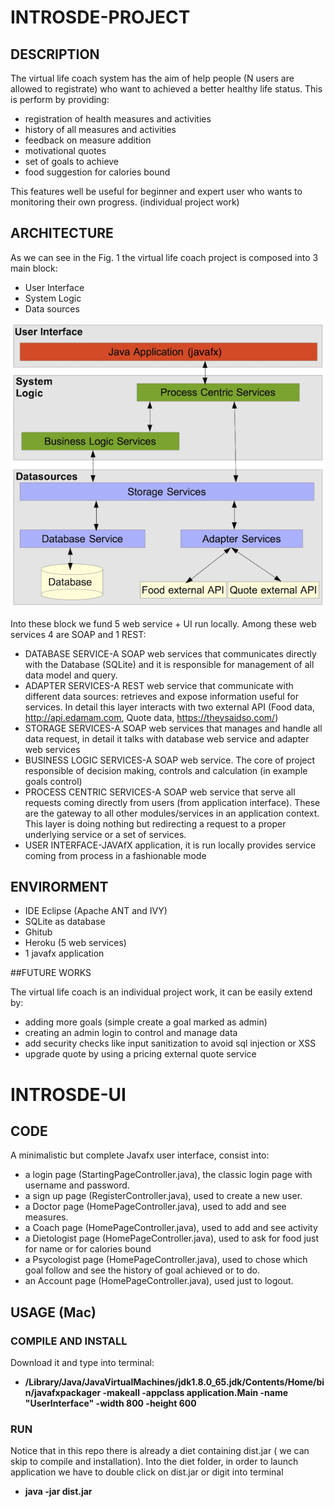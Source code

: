 # INTROSDE-PROJECT


## DESCRIPTION

The virtual life coach system has the aim of help people (N users are allowed to registrate) who want to achieved a better healthy life status. This is perform by providing:
* registration of health measures and activities
* history of all measures and activities
* feedback on measure addition
* motivational quotes
* set of goals to achieve
* food suggestion for calories bound

This features well be useful for beginner and expert user who wants to monitoring their own progress.
(individual project work)


## ARCHITECTURE

As we can see in the Fig. 1 the virtual life coach project is composed into 3 main block:
* User Interface
* System Logic
* Data sources

![](https://github.com/specter9876/introsde-UI/blob/master/img/Schermata%202016-04-30%20alle%2015.19.22.png)

Into these block we fund 5 web service + UI run locally. Among these web services 4 are SOAP and 1 REST:

* DATABASE SERVICE-A SOAP web services that communicates directly with the Database (SQLite) and it is responsible for management of all data model and query. 
* ADAPTER SERVICES-A REST web service that communicate with different data sources: retrieves and expose information useful for services. In detail this layer interacts with two external API (Food data, http://api.edamam.com, Quote data, https://theysaidso.com/)
* STORAGE SERVICES-A SOAP web services that manages and handle all data request, in detail it talks with database web service and adapter web services 
* BUSINESS LOGIC SERVICES-A SOAP web service. The core of project responsible of decision making, controls and calculation  (in example goals control)
* PROCESS CENTRIC SERVICES-A SOAP web service that serve all requests coming directly from users (from application interface). These are the gateway to all other modules/services in an application context. This layer is doing nothing but redirecting a request to a proper underlying service or a set of services.
* USER INTERFACE-JAVAfX application, it is run locally provides service coming from process in a fashionable mode

## ENVIRORMENT

* IDE Eclipse (Apache ANT  and IVY)
* SQLite as database
* Ghitub
* Heroku (5 web services)
* 1 javafx application


##FUTURE WORKS

The virtual life coach is an individual project work, it can be easily extend by:
* adding more goals (simple create a goal marked as admin)
* creating an admin login to control and manage data
* add security checks like input sanitization to avoid sql injection or XSS
* upgrade quote by using a pricing external quote service


# INTROSDE-UI

## CODE

A minimalistic but complete Javafx user interface, consist into:
* a login page (StartingPageController.java), the classic login page with username and password.
* a sign up page (RegisterController.java), used to create a new user.
* a Doctor page (HomePageController.java), used to add and see measures.
* a Coach page (HomePageController.java), used to add and see activity
* a Dietologist page (HomePageController.java), used to ask for food just for name or for calories bound
* a Psycologist page (HomePageController.java), used to chose which goal follow and see the history of goal achieved or to do.
* an Account page (HomePageController.java), used just to logout.


## USAGE (Mac)

### COMPILE AND INSTALL

Download it and type into terminal:
* **/Library/Java/JavaVirtualMachines/jdk1.8.0_65.jdk/Contents/Home/bin/javafxpackager -makeall -appclass application.Main -name "UserInterface" -width 800 -height 600**


### RUN

Notice that in this repo there is already a diet containing dist.jar ( we can skip  to compile and installation).
Into the diet folder, in order to launch application we have to double click on dist.jar or digit into terminal 

* **java -jar dist.jar**
